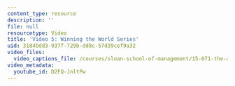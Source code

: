 ```yaml
---
content_type: resource
description: ''
file: null
resourcetype: Video
title: 'Video 5: Winning the World Series'
uid: 3184bdd3-937f-729b-dd8c-57d39cef9a32
video_files:
  video_captions_file: /courses/sloan-school-of-management/15-071-the-analytics-edge-spring-2017/linear-regression/moneyball-the-power-of-sports-analytics/video-5-winning-the-world-series/video-5-winning-the-world-series-0/D2FQ-JnltPw.vtt
video_metadata:
  youtube_id: D2FQ-JnltPw
---
```

